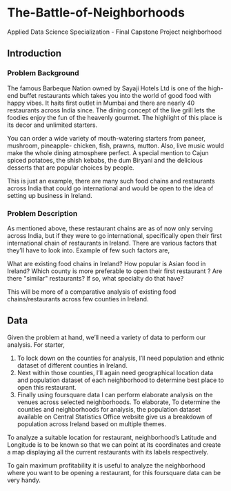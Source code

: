 # The-Battle-of-Neighborhoods
Applied Data Science Specialization -  Final Capstone Project neighborhood 


## Introduction
### Problem Background

The famous Barbeque Nation owned by Sayaji Hotels Ltd is one of the high-end buffet restaurants which takes you into the world of good food with happy vibes. It haits first outlet in Mumbai and there are nearly 40 restaurants across India since. The dining concept of the live grill lets the foodies enjoy the fun of the heavenly gourmet. The highlight of this place is its decor and unlimited starters.

You can order a wide variety of mouth-watering starters from paneer, mushroom, pineapple- chicken, fish, prawns, mutton. Also, live music would make the whole dining atmosphere perfect. A special mention to Cajun spiced potatoes, the shish kebabs, the dum Biryani and the delicious desserts that are popular choices by people.

This is just an example, there are many such food chains and restaurants across India that could go international and would be open to the idea of setting up business in Ireland.

### Problem Description

As mentioned above, these restaurant chains are as of now only serving across India, but if they were to go international, specifically open their first international chain of restaurants in Ireland. There are various factors that they’ll have to look into.
Example of few such factors are,

What are existing food chains in Ireland? 
How popular is Asian food in Ireland?
Which county is more preferable to open their first restaurant ?
Are there "similar" restaurants? If so, what specialty do that have?

This will be more of a comparative analysis of existing food chains/restaurants across few counties in Ireland.

## Data

Given the problem at hand, we’ll need a variety of data to perform our analysis. 
For starter, 
1.	To lock down on the counties for analysis, I’ll need population and ethnic dataset of different counties in Ireland.
2.	Next within those counties, I’ll again need geographical location data and population dataset of each neighborhood to determine best place to open this restaurant.
3.	Finally using foursquare data I can perform elaborate analysis on the venues across selected neighborhoods.
To elaborate,
To determine the counties and neighborhoods  for analysis, the population dataset available on Central Statistics Office website give us a breakdown of population across Ireland  based on multiple themes. 

To analyze a suitable location for restaurant, neighborhood’s Latitude and Longitude is to be known so that we can point at its coordinates and create a map displaying all the current restaurants with its labels respectively.

To gain maximum profitability it is useful to analyze the neighborhood where you want to be opening a restaurant, for this foursquare data can be very handy.

